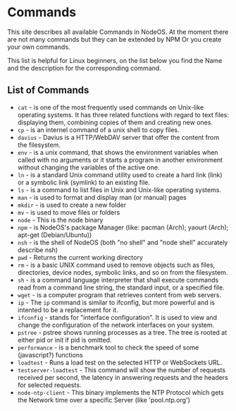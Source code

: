 # Commands

This site describes all available Commands in NodeOS. At the moment there are not many commands but they can be extended by NPM Or you create your own commands.

This list is helpful for Linux beginners, on the list below you find the Name and the description for the corresponding command.

## List of Commands

- `cat` - is one of the most frequently used commands on Unix-like operating systems. It has three related functions with regard to text files: displaying them, combining copies of them and creating new ones.
- `cp` - is an internel command of a unix shell to copy files.
- `davius` - Davius is a HTTP/WebDAV server that offer the content from the filesystem.
- `env` - is a unix command, that shows the environment variables when called with no arguments or it starts a program in another environment without changing the variables of the active one.
- `ln` - is a standard Unix command utility used to create a hard link (link) or a symbolic link (symlink) to an existing file.
- `ls` - is a command to list files in Unix and Unix-like operating systems.
- `man` - is used to format and display man (or manual) pages
- `mkdir` - is used to create a new folder
- `mv` - is used to move files or folders
- `node` - This is the node binary
- `npm` - is NodeOS's package Manager (like: pacman (Arch); yaourt (Arch); apt-get (Debian/Ubuntu))
- `nsh` - is the shell of NodeOS (both "no shell" and "node shell" accurately describe nsh)
- `pwd` - Returns the current working directory
- `rm` - is a basic UNIX command used to remove objects such as files, directories, device nodes, symbolic links, and so on from the filesystem.
- `sh` - is a command language interpreter that shall execute commands read from a command line string, the standard input, or a specified file.
- `wget` - is a computer program that retrieves content from web servers.
- `ip` - The `ip` command is similar to ifconfig, but more powerful and is intented to be a replacement for it.
- `ifconfig` - stands for "interface configuration". It is used to view and change the configuration of the network interfaces on your system.
- `pstree` - pstree shows running processes as a tree. The tree is rooted at either pid or init if pid is omitted.
- `performance` - is a benchmark tool to check the speed of some (javascript?) functions
- `loadtest` - Runs a load test on the selected HTTP or WebSockets URL.
- `testserver-loadtest` - This command will show the number of requests received per second, the latency in answering requests and the headers for selected requests.
- `node-ntp-client` - This binary implements the NTP Protocol which gets the Network time over a specific Server (like 'pool.ntp.org')
